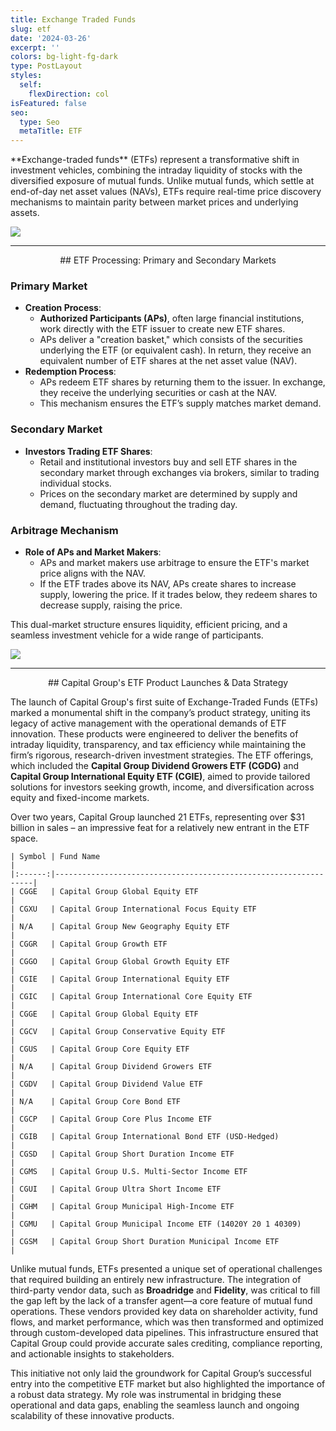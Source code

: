 ```yaml
---
title: Exchange Traded Funds
slug: etf
date: '2024-03-26'
excerpt: ''
colors: bg-light-fg-dark
type: PostLayout
styles:
  self:
    flexDirection: col
isFeatured: false
seo:
  type: Seo
  metaTitle: ETF
---
```

<div style="text-align: left">**Exchange-traded funds** (ETFs) represent a transformative shift in investment vehicles, combining the intraday liquidity of stocks with the diversified exposure of mutual funds. Unlike mutual funds, which settle at end-of-day net asset values (NAVs), ETFs require real-time price discovery mechanisms to maintain parity between market prices and underlying assets. </div>



![](/images/Screenshot%202025-02-20%20at%204.06.12%E2%80%AFPM.png)

***

<div style="text-align: center">## ETF Processing: Primary and Secondary Markets</div>

### Primary Market

*   **Creation Process**:
    *   **Authorized Participants (APs)**, often large financial institutions, work directly with the ETF issuer to create new ETF shares.
    *   APs deliver a "creation basket," which consists of the securities underlying the ETF (or equivalent cash). In return, they receive an equivalent number of ETF shares at the net asset value (NAV).
*   **Redemption Process**:
    *   APs redeem ETF shares by returning them to the issuer. In exchange, they receive the underlying securities or cash at the NAV.
    *   This mechanism ensures the ETF’s supply matches market demand.

### Secondary Market

*   **Investors Trading ETF Shares**:
    *   Retail and institutional investors buy and sell ETF shares in the secondary market through exchanges via brokers, similar to trading individual stocks.
    *   Prices on the secondary market are determined by supply and demand, fluctuating throughout the trading day.

### Arbitrage Mechanism

*   **Role of APs and Market Makers**:
    *   APs and market makers use arbitrage to ensure the ETF's market price aligns with the NAV.
    *   If the ETF trades above its NAV, APs create shares to increase supply, lowering the price. If it trades below, they redeem shares to decrease supply, raising the price.

This dual-market structure ensures liquidity, efficient pricing, and a seamless investment vehicle for a wide range of participants.

![](/images/Primary%20Market.webp)

***

<div style="text-align: center">## Capital Group's ETF Product Launches & Data Strategy</div>

The launch of Capital Group's first suite of Exchange-Traded Funds (ETFs) marked a monumental shift in the company’s product strategy, uniting its legacy of active management with the operational demands of ETF innovation. These products were engineered to deliver the benefits of intraday liquidity, transparency, and tax efficiency while maintaining the firm’s rigorous, research-driven investment strategies. The ETF offerings, which included the **Capital Group Dividend Growers ETF (CGDG)** and **Capital Group International Equity ETF (CGIE)**, aimed to provide tailored solutions for investors seeking growth, income, and diversification across equity and fixed-income markets.

Over two years, Capital Group launched 21 ETFs, representing over $31 billion in sales – an impressive feat for a relatively new entrant in the ETF space.

```
| Symbol | Fund Name                                                       |
|:------:|-----------------------------------------------------------------|
| CGGE   | Capital Group Global Equity ETF                                 |
| CGXU   | Capital Group International Focus Equity ETF                    |
| N/A    | Capital Group New Geography Equity ETF                          |
| CGGR   | Capital Group Growth ETF                                        |
| CGGO   | Capital Group Global Growth Equity ETF                          |
| CGIE   | Capital Group International Equity ETF                          |
| CGIC   | Capital Group International Core Equity ETF                     |
| CGGE   | Capital Group Global Equity ETF                                 |
| CGCV   | Capital Group Conservative Equity ETF                           |
| CGUS   | Capital Group Core Equity ETF                                   |
| N/A    | Capital Group Dividend Growers ETF                              |
| CGDV   | Capital Group Dividend Value ETF                                |
| N/A    | Capital Group Core Bond ETF                                     |
| CGCP   | Capital Group Core Plus Income ETF                              |
| CGIB   | Capital Group International Bond ETF (USD-Hedged)               |
| CGSD   | Capital Group Short Duration Income ETF                         |
| CGMS   | Capital Group U.S. Multi-Sector Income ETF                      |
| CGUI   | Capital Group Ultra Short Income ETF                            |
| CGHM   | Capital Group Municipal High-Income ETF                         |
| CGMU   | Capital Group Municipal Income ETF (14020Y 20 1 40309)          |
| CGSM   | Capital Group Short Duration Municipal Income ETF               |

```

Unlike mutual funds, ETFs presented a unique set of operational challenges that required building an entirely new infrastructure. The integration of third-party vendor data, such as **Broadridge** and **Fidelity**, was critical to fill the gap left by the lack of a transfer agent—a core feature of mutual fund operations. These vendors provided key data on shareholder activity, fund flows, and market performance, which was then transformed and optimized through custom-developed data pipelines. This infrastructure ensured that Capital Group could provide accurate sales crediting, compliance reporting, and actionable insights to stakeholders.

This initiative not only laid the groundwork for Capital Group’s successful entry into the competitive ETF market but also highlighted the importance of a robust data strategy. My role was instrumental in bridging these operational and data gaps, enabling the seamless launch and ongoing scalability of these innovative products.